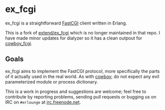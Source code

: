 ex_fcgi
=======

ex_fcgi is a straightforward [FastCGI](http://www.fastcgi.com/) client written
in Erlang.

This is a fork of [extend/ex_fcgi](https://github.com/extend/ex_fcgi) which is
no longer maintained in that repo. I have made minor updates for dialyzer so
it has a clean outpout for [cowboy_fcgi](https://github.com/unix1/cowboy_fcgi).

Goals
-----

ex_fcgi aims to implement the FastCGI protocol, more specifically the parts of
it actually used in the real world. As with
[cowboy](https://github.com/extend/cowboy), do not expect any evil parameterized
module or process dictionary.

This is a work in progress and suggestions are welcome; feel free to contribute
by reporting problems, sending pull requests or bugging us on IRC on
`#erlounge` at [irc.freenode.net](http://freenode.net).
